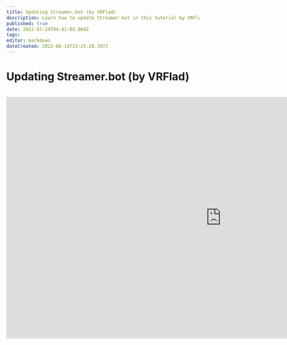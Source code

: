 ```yaml
---
title: Updating Streamer.bot (by VRFlad)
description: Learn how to update Streamer.bot in this tutorial by VRFlad.
published: true
date: 2022-07-24T04:41:03.068Z
tags: 
editor: markdown
dateCreated: 2022-06-14T23:25:28.397Z
---
```


# Updating Streamer.bot (by VRFlad)

<br>
<iframe width="1120" height="630" src="https://www.youtube.com/embed/DmzVuyAXefI" title="YouTube video player" frameborder="0" allow="accelerometer; autoplay; clipboard-write; encrypted-media; gyroscope; picture-in-picture" allowfullscreen></iframe>